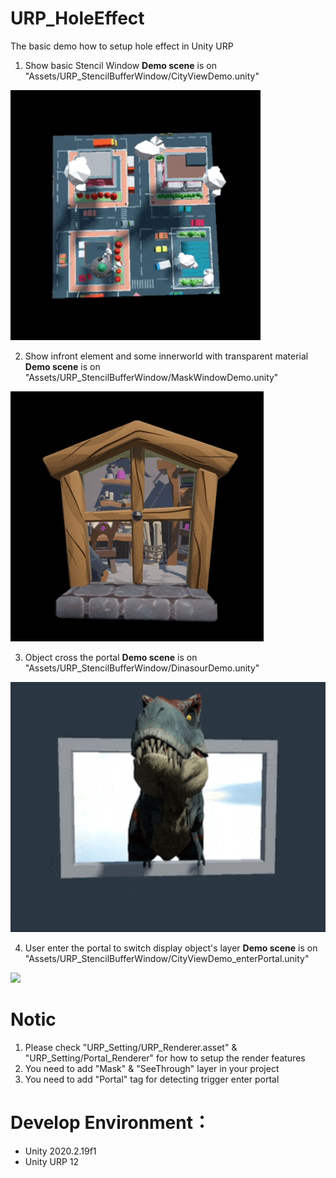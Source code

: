 # URP_HoleEffect

The basic demo how to setup hole effect in Unity URP


1. Show basic Stencil Window
 **Demo scene** is on "Assets/URP_StencilBufferWindow/CityViewDemo.unity"

 <img src="_snapshot/CityViewDemo.gif" height=400 />

2. Show infront element and some innerworld with transparent material
 **Demo scene** is on "Assets/URP_StencilBufferWindow/MaskWindowDemo.unity"

 <img src="_snapshot/MaskWindowDemo.gif" height=400 />

3. Object cross the portal
 **Demo scene** is on "Assets/URP_StencilBufferWindow/DinasourDemo.unity"
 <img src="_snapshot/DinasourDemo.gif" height=400 />

4. User enter the portal to switch display object's layer
 **Demo scene** is on "Assets/URP_StencilBufferWindow/CityViewDemo_enterPortal.unity"

 <img src="_snapshot/CityViewDemo_enterPortal" height=400 />

# Notic
 1. Please check "URP_Setting/URP_Renderer.asset" & "URP_Setting/Portal_Renderer" for how to setup the render features
 2. You need to add "Mask" & "SeeThrough" layer in your project
 3. You need to add "Portal" tag for detecting trigger enter portal


 # Develop Environment：
 * Unity 2020.2.19f1
 * Unity URP 12